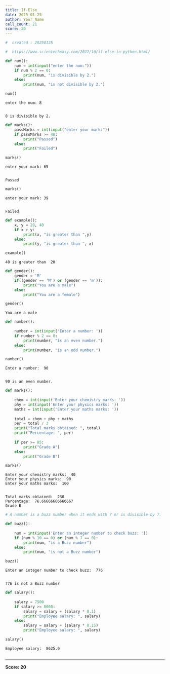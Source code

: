 ```yaml
---
title: If-Else
date: 2025-01-25
author: Your Name
cell_count: 21
score: 20
---
```


```python
#  created : 20250125
```


```python
#  https://www.scientecheasy.com/2022/10/if-else-in-python.html/
```


```python
def num():
    num = int(input("enter the num:"))
    if num % 2 == 0:
        print(num, "is divisible by 2.")
    else:
        print(num, "is not divisible by 2.")
```


```python
num()
```

    enter the num: 8


    8 is divisible by 2.



```python
def marks():
    passMarks = int(input("enter your mark:"))
    if passMarks >= 40:
        print("Passed")
    else:
        print("Failed")
```


```python
marks()
```

    enter your mark: 65


    Passed



```python
marks()
```

    enter your mark: 39


    Failed



```python
def example():
    x, y = 20, 40
    if x > y:
        print(x, "is greater than ",y)
    else:
        print(y, "is greater than ", x)
```


```python
example()
```

    40 is greater than  20



```python
def gender():
    gender = 'M'
    if((gender == 'M') or (gender == 'm')):
        print("You are a male")
    else:
        print("You are a female")
```


```python
gender()
```

    You are a male



```python
def number():
    
    number = int(input('Enter a number: '))
    if number % 2 == 0:
        print(number, "is an even number.")
    else:
        print(number, "is an odd number.")
```


```python
number()
```

    Enter a number:  90


    90 is an even number.



```python
def marks():
    
    chem = int(input('Enter your chemistry marks: '))
    phy = int(input('Enter your physics marks: '))
    maths = int(input('Enter your maths marks: '))
    
    total = chem + phy + maths
    per = total / 3
    print("Total marks obtained: ", total)
    print("Percentage: ", per)
    
    if per >= 85:
        print("Grade A")
    else:
        print("Grade B")
```


```python
marks()
```

    Enter your chemistry marks:  40
    Enter your physics marks:  90
    Enter your maths marks:  100


    Total marks obtained:  230
    Percentage:  76.66666666666667
    Grade B



```python
# A number is a buzz number when it ends with 7 or is divisible by 7.

```


```python
def buzz():
        
    num = int(input('Enter an integer number to check buzz: '))
    if (num % 10 == 0) or (num % 7 == 0):
        print(num, "is a Buzz number")
    else:
        print(num, "is not a Buzz number")
```


```python
buzz()
```

    Enter an integer number to check buzz:  776


    776 is not a Buzz number



```python
def salary():
        
    salary = 7500
    if salary >= 8000:
        salary = salary + (salary * 0.1)
        print("Employee salary: ", salary)
    else:
        salary = salary + (salary * 0.15)
        print("Employee salary: ", salary)
```


```python
salary()
```

    Employee salary:  8625.0



```python

```


---
**Score: 20**